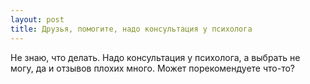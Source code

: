 ```yaml
---
layout: post 
title: Друзья, помогите, надо консультация у психолога 
--- 
```

Не знаю, что делать. Надо консультация у психолога, а выбрать не могу, да и отзывов плохих много. Может порекомендуете что-то?